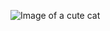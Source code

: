![Image of a cute cat](https://styles.redditmedia.com/t5_2r5i1/styles/communityIcon_x4lqmqzu1hi81.jpg)
